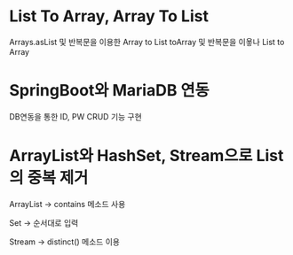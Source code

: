 # List To Array, Array To List
  Arrays.asList 및 반복문을 이용한 Array to List
  toArray 및 반복문을 이욯나 List to Array
  
  
  
# SpringBoot와 MariaDB 연동
  DB연동을 통한 ID, PW CRUD 기능 구현
  
  
  
# ArrayList와 HashSet, Stream으로 List의 중복 제거
  ArrayList -> contains 메소드 사용
  
  Set -> 순서대로 입력
  
  Stream -> distinct() 메소드 이용
